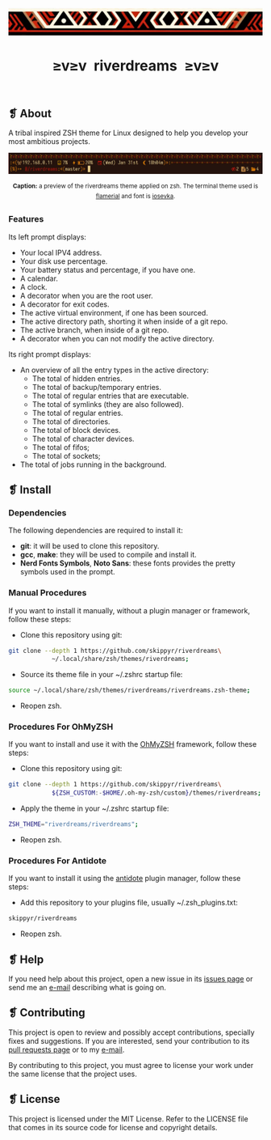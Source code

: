 <p align="center">
	<img src="imgs/ornament.webp" alt="" />
</p>
<h1 align="center">≥v≥v&ensp;riverdreams&ensp;≥v≥v</h1>
<p align="center">
	<img src="https://img.shields.io/github/license/skippyr/riverdreams?style=plastic&label=%E2%89%A5%20license&labelColor=%2324130e&color=%23b8150d" alt="" />
	&nbsp;
	<img src="https://img.shields.io/github/v/tag/skippyr/riverdreams?style=plastic&label=%E2%89%A5%20tag&labelColor=%2324130e&color=%23b8150d" alt="" />
	&nbsp;
	<img src="https://img.shields.io/github/commit-activity/t/skippyr/riverdreams?style=plastic&label=%E2%89%A5%20commits&labelColor=%2324130e&color=%23b8150d" alt="" />
	&nbsp;
	<img src="https://img.shields.io/github/stars/skippyr/riverdreams?style=plastic&label=%E2%89%A5%20stars&labelColor=%2324130e&color=%23b8150d" alt="" />
</p>

## ❡ About

A tribal inspired ZSH theme for Linux designed to help you develop your most ambitious projects.

<p align="center"><img src="imgs/preview.webp" alt="" /></p>
<p align="center"><sup><strong>Caption:</strong> a preview of the riverdreams theme applied on zsh. The terminal theme used is <a href="https://github.com/skippyr/flamerial">flamerial</a> and font is <a href="https://github.com/be5invis/Iosevka">iosevka</a>.</sup></p>

### Features

Its left prompt displays:

- Your local IPV4 address.
- Your disk use percentage.
- Your battery status and percentage, if you have one.
- A calendar.
- A clock.
- A decorator when you are the root user.
- A decorator for exit codes.
- The active virtual environment, if one has been sourced.
- The active directory path, shorting it when inside of a git repo.
- The active branch, when inside of a git repo.
- A decorator when you can not modify the active directory.

Its right prompt displays:

- An overview of all the entry types in the active directory:
    - The total of hidden entries.
    - The total of backup/temporary entries.
    - The total of regular entries that are executable.
    - The total of symlinks (they are also followed).
    - The total of regular entries.
    - The total of directories.
    - The total of block devices.
    - The total of character devices.
    - The total of fifos;
    - The total of sockets;
- The total of jobs running in the background.

## ❡ Install

### Dependencies

The following dependencies are required to install it:

- **git**: it will be used to clone this repository.
- **gcc**, **make**: they will be used to compile and install it.
- **Nerd Fonts Symbols**, **Noto Sans**: these fonts provides the pretty symbols used in the prompt.

### Manual Procedures

If you want to install it manually, without a plugin manager or framework, follow these steps:

- Clone this repository using git:

```sh
git clone --depth 1 https://github.com/skippyr/riverdreams\
		    ~/.local/share/zsh/themes/riverdreams;
```

- Source its theme file in your ~/.zshrc startup file:

```sh
source ~/.local/share/zsh/themes/riverdreams/riverdreams.zsh-theme;
```

- Reopen zsh.

### Procedures For OhMyZSH

If you want to install and use it with the [OhMyZSH](https://github.com/ohmyzsh/ohmyzsh) framework, follow these steps:

- Clone this repository using git:

```sh
git clone --depth 1 https://github.com/skippyr/riverdreams\
		    ${ZSH_CUSTOM:-$HOME/.oh-my-zsh/custom}/themes/riverdreams;
```

- Apply the theme in your ~/.zshrc startup file:

```sh
ZSH_THEME="riverdreams/riverdreams";
```

- Reopen zsh.

### Procedures For Antidote

If you want to install it using the [antidote](https://github.com/mattmc3/antidote) plugin manager, follow these steps:

- Add this repository to your plugins file, usually ~/.zsh_plugins.txt:

```sh
skippyr/riverdreams
```

- Reopen zsh.

## ❡ Help

If you need help about this project, open a new issue in its [issues page](https://github.com/skippyr/riverdreams/issues) or send me an [e-mail](mailto:skippyr.developer@gmail.com) describing what is going on.

## ❡ Contributing

This project is open to review and possibly accept contributions, specially fixes and suggestions. If you are interested, send your contribution to its [pull requests page](https://github.com/skippyr/riverdreams/pulls) or to my [e-mail](mailto:skippyr.developer@gmail.com).

By contributing to this project, you must agree to license your work under the same license that the project uses.

## ❡ License

This project is licensed under the MIT License. Refer to the LICENSE file that comes in its source code for license and copyright details.
